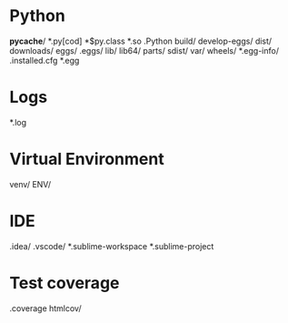 # Python
__pycache__/
*.py[cod]
*$py.class
*.so
.Python
build/
develop-eggs/
dist/
downloads/
eggs/
.eggs/
lib/
lib64/
parts/
sdist/
var/
wheels/
*.egg-info/
.installed.cfg
*.egg

# Logs
*.log

# Virtual Environment
venv/
ENV/

# IDE
.idea/
.vscode/
*.sublime-workspace
*.sublime-project

# Test coverage
.coverage
htmlcov/